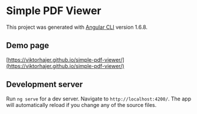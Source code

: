# Simple PDF Viewer

This project was generated with [Angular CLI](https://github.com/angular/angular-cli) version 1.6.8.

## Demo page

[https://viktorhajer.github.io/simple-pdf-viewer/](https://viktorhajer.github.io/simple-pdf-viewer/)

## Development server

Run `ng serve` for a dev server. Navigate to `http://localhost:4200/`. The app will automatically reload if you change any of the source files.
